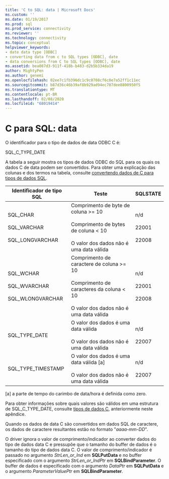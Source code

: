 ```yaml
---
title: 'C to SQL: data | Microsoft Docs'
ms.custom: ''
ms.date: 01/19/2017
ms.prod: sql
ms.prod_service: connectivity
ms.reviewer: ''
ms.technology: connectivity
ms.topic: conceptual
helpviewer_keywords:
- date data type [ODBC]
- converting data from c to SQL types [ODBC], date
- data conversions from C to SQL types [ODBC], date
ms.assetid: bea087d3-911f-418b-b483-d2b5b334da19
author: MightyPen
ms.author: genemi
ms.openlocfilehash: 02ee7c1fb396dc1c9c0708cf6c0e7a52ff1c11ec
ms.sourcegitcommit: b87d36c46b39af8b929ad94ec707dee8800950f5
ms.translationtype: MT
ms.contentlocale: pt-BR
ms.lasthandoff: 02/08/2020
ms.locfileid: "68019414"
---
```

# <a name="c-to-sql-date"></a>C para SQL: data
O identificador para o tipo de dados de data ODBC C é:  
  
 SQL_C_TYPE_DATE  
  
 A tabela a seguir mostra os tipos de dados ODBC do SQL para os quais os dados C de data podem ser convertidos. Para obter uma explicação das colunas e dos termos na tabela, consulte [convertendo dados de C para tipos de dados SQL](../../../odbc/reference/appendixes/converting-data-from-c-to-sql-data-types.md).  
  
|Identificador de tipo SQL|Teste|SQLSTATE|  
|-------------------------|----------|--------------|  
|SQL_CHAR<br /><br /> SQL_VARCHAR<br /><br /> SQL_LONGVARCHAR|Comprimento de byte de coluna >= 10<br /><br /> Comprimento de bytes de coluna < 10<br /><br /> O valor dos dados não é uma data válida|n/d<br /><br /> 22001<br /><br /> 22008|  
|SQL_WCHAR<br /><br /> SQL_WVARCHAR<br /><br /> SQL_WLONGVARCHAR|Comprimento de caractere de coluna >= 10<br /><br /> Comprimento de caracteres da coluna < 10<br /><br /> O valor dos dados não é uma data válida|n/d<br /><br /> 22001<br /><br /> 22008|  
|SQL_TYPE_DATE|O valor dos dados é uma data válida<br /><br /> O valor dos dados não é uma data válida|n/d<br /><br /> 22007|  
|SQL_TYPE_TIMESTAMP|O valor dos dados é uma data válida [a]<br /><br /> O valor dos dados não é uma data válida|n/d<br /><br /> 22007|  
  
 [a] a parte de tempo do carimbo de data/hora é definida como zero.  
  
 Para obter informações sobre quais valores são válidos em uma estrutura de SQL_C_TYPE_DATE, consulte [tipos de dados C](../../../odbc/reference/appendixes/c-data-types.md), anteriormente neste apêndice.  
  
 Quando os dados de data C são convertidos em dados SQL de caractere, os dados de caractere resultantes estão no formato "*aaaa*-*mm*-*DD*".  
  
 O driver ignora o valor de comprimento/indicador ao converter dados do tipo de dados data C e pressupõe que o tamanho do buffer de dados é o tamanho do tipo de dados data C. O valor de comprimento/indicador é passado no argumento *StrLen_or_Ind* em **SQLPutData** e no buffer especificado com o argumento *StrLen_or_IndPtr* em **SQLBindParameter**. O buffer de dados é especificado com o argumento *DataPtr* em **SQLPutData** e o argumento *ParameterValuePtr* em **SQLBindParameter**.
